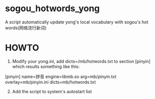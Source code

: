 sogou_hotwords_yong
===================

A script automatically update yong's local vocabulary with sogou's hot words(网络流行新词)


HOWTO
===================

1. Modify your yong.ini, add dicts=/mb/hotwords.txt to section [pinyin]
which results something like this:

[pinyin]
name=拼音
engine=libmb.so
arg=mb/pinyin.txt
overlay=mb/pinyin.ini
dicts=mb/hotwords.txt

2. Add the script to system's autostart list

